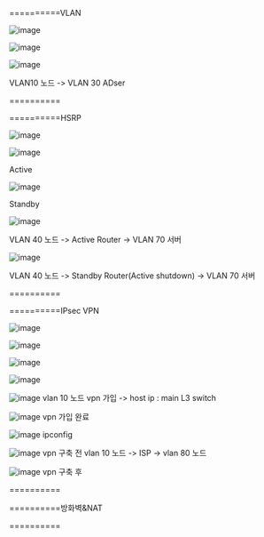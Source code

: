 ==========VLAN

![image](https://github.com/user-attachments/assets/c16a504a-c85e-4ffc-81e3-614973e1e390)

![image](https://github.com/user-attachments/assets/f589ee3b-c12e-496c-9c76-90284b260a51)

![image](https://github.com/user-attachments/assets/e97f430c-678e-4168-8ec1-7314312b044c)

VLAN10 노드 -> VLAN 30 ADser

==========

==========HSRP

![image](https://github.com/user-attachments/assets/a288701c-ca57-4128-a240-744636a3c0ea)


![image](https://github.com/user-attachments/assets/a7b2f556-8f5c-49b6-8a46-287c41e8f8d3)


Active


![image](https://github.com/user-attachments/assets/9f317540-7400-4d8c-a779-29934788da33)

Standby


![image](https://github.com/user-attachments/assets/f8aa2a99-9c3a-4ed8-adcf-1734a616eb29)

VLAN 40 노드 -> Active Router -> VLAN 70 서버


![image](https://github.com/user-attachments/assets/36eacbbf-7a8c-4467-8baf-0addb5341623)

VLAN 40 노드 -> Standby Router(Active shutdown) -> VLAN 70 서버

==========

==========IPsec VPN

![image](https://github.com/user-attachments/assets/979fc2f5-b70f-4a94-b057-ab2c255d8315)

![image](https://github.com/user-attachments/assets/5421755b-0cbe-4b04-a1b8-f567d22ae517)

![image](https://github.com/user-attachments/assets/9ddb4926-a874-4263-9610-c893af5a77d1)

![image](https://github.com/user-attachments/assets/6222cafb-7f1e-45d9-9ea3-267c8b55e6d6)

![image](https://github.com/user-attachments/assets/dc832f79-0291-4bd2-87c3-f49946fa9245)
vlan 10 노드 vpn 가입 -> host ip : main L3 switch

![image](https://github.com/user-attachments/assets/469928bb-6a0e-472d-b118-61cfb1da93bc)
vpn 가입 완료

![image](https://github.com/user-attachments/assets/4c41629f-767c-4f49-95a6-846e28b6ff31)
ipconfig

![image](https://github.com/user-attachments/assets/0fc824ce-f41c-413d-a5bb-3009ebf4ec4c)
vpn 구축 전 vlan 10 노드 -> ISP -> vlan 80 노드

![image](https://github.com/user-attachments/assets/a73419d6-448c-442a-baad-6f5bd3c91654)
vpn 구축 후


==========

==========방화벽&NAT




==========
